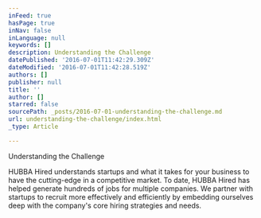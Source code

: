 ```yaml
---
inFeed: true
hasPage: true
inNav: false
inLanguage: null
keywords: []
description: Understanding the Challenge
datePublished: '2016-07-01T11:42:29.309Z'
dateModified: '2016-07-01T11:42:28.519Z'
authors: []
publisher: null
title: ''
author: []
starred: false
sourcePath: _posts/2016-07-01-understanding-the-challenge.md
url: understanding-the-challenge/index.html
_type: Article

---
```

Understanding the Challenge

HUBBA Hired understands startups and what it takes for your business to have the cutting-edge in a competitive market. To date, HUBBA Hired has helped generate hundreds of jobs for multiple companies. We partner with startups to recruit more effectively and efficiently by embedding ourselves deep with the company's core hiring strategies and needs.